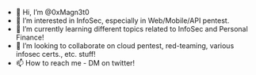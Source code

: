 - 👋 Hi, I’m @0xMagn3t0
- 👀 I’m interested in InfoSec, especially in Web/Mobile/API pentest.
- 🌱 I’m currently learning different topics related to InfoSec and Personal Finance!
- 💞️ I’m looking to collaborate on cloud pentest, red-teaming, various infosec certs., etc. stuff!
- 📫 How to reach me - DM on twitter!

<!---
0xMagn3t0/0xMagn3t0 is a ✨ special ✨ repository because its `README.md` (this file) appears on your GitHub profile.
You can click the Preview link to take a look at your changes.
--->
